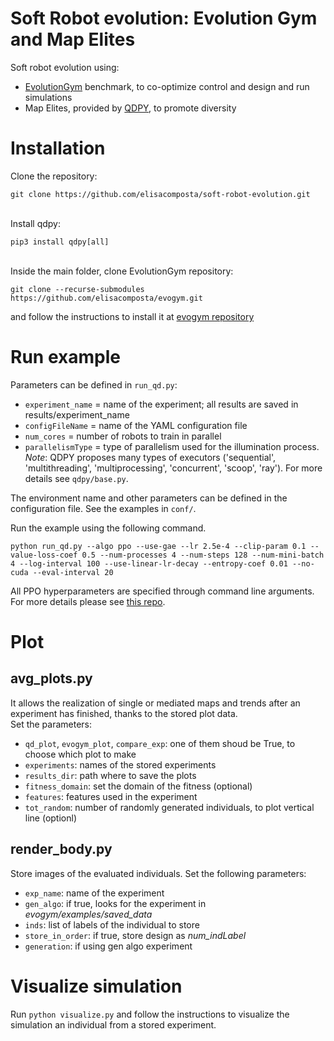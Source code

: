 # Soft Robot evolution: Evolution Gym and Map Elites
Soft robot evolution using:
- [EvolutionGym](https://github.com/EvolutionGym/evogym) benchmark, to co-optimize control and design and run simulations
- Map Elites, provided by [QDPY](https://gitlab.com/leo.cazenille/qdpy), to promote diversity

# Installation

Clone the repository:
```shell
git clone https://github.com/elisacomposta/soft-robot-evolution.git
```
<br>Install qdpy:
```shell
pip3 install qdpy[all]
```

<br>Inside the main folder, clone EvolutionGym repository:
```shell
git clone --recurse-submodules https://github.com/elisacomposta/evogym.git
```
and follow the instructions to install it at [evogym repository](https://github.com/elisacomposta/evogym.git)

# Run example
Parameters can be defined in `run_qd.py`:
- `experiment_name` = name of the experiment; all results are saved in results/experiment_name
- `configFileName` = name of the YAML configuration file
- `num_cores` = number of robots to train in parallel
- `parallelismType` = type of parallelism used for the illumination process. <br>
   _Note_: QDPY proposes many types of executors ('sequential', 'multithreading', 'multiprocessing', 'concurrent', 'scoop', 'ray'). For more details see `qdpy/base.py`.


The environment name and other parameters can be defined in the configuration file. See the examples in `conf/`.

Run the example using the following command.
```shell
python run_qd.py --algo ppo --use-gae --lr 2.5e-4 --clip-param 0.1 --value-loss-coef 0.5 --num-processes 4 --num-steps 128 --num-mini-batch 4 --log-interval 100 --use-linear-lr-decay --entropy-coef 0.01 --no-cuda --eval-interval 20
```
All PPO hyperparameters are specified through command line arguments. For more details please see [this repo](https://github.com/ikostrikov/pytorch-a2c-ppo-acktr-gail).

# Plot
## avg_plots.py
It allows the realization of single or mediated maps and trends after an experiment has finished, thanks to the stored plot data.<br>
Set the parameters:
* `qd_plot`, `evogym_plot`, `compare_exp`: one of them shoud be True, to choose which plot to make
* `experiments`: names of the stored experiments
* `results_dir`: path where to save the plots
* `fitness_domain`: set the domain of the fitness (optional)
* `features`: features used in the experiment
* `tot_random`: number of randomly generated individuals, to plot vertical line (optionl)


## render_body.py
Store images of the evaluated individuals. Set the following parameters:
* `exp_name`: name of the experiment
* `gen_algo`: if true, looks for the experiment in _evogym/examples/saved_data_
* `inds`: list of labels of the individual to store
* `store_in_order`: if true, store design as _num_indLabel_
* `generation`: if using gen algo experiment

# Visualize simulation
Run `python visualize.py` and follow the instructions to visualize the simulation an individual from a stored experiment.
